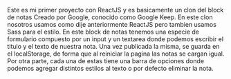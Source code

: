 Este es mi primer proyecto con ReactJS y es basicamente un clon del block de notas Creado por Google, conocido como Google Keep.
En este clon nosotros usamos como dije anteriormente ReactJS pero tambien usamos Sass para el estilo.
En este block de notas tenemos una especie de formulario compuesto por un input y un textarea donde podemos escribir el titulo y el texto de
nuestra nota.
Una vez publicada la misma, se guarda en el localStorage, de forma que al reiniciar la pagina las notas se cargan igual.
Por otra parte, cada una de estas tiene una barra de opciones donde podemos agregar distintos estilos al texto o por defecto eliminar la nota.
